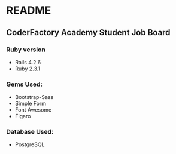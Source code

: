 # README

## CoderFactory Academy Student Job Board


### Ruby version
- Rails 4.2.6
- Ruby 2.3.1

### Gems Used:
- Bootstrap-Sass
- Simple Form
- Font Awesome
- Figaro

### Database Used:
- PostgreSQL

<!-- * Database initialization

* How to run the test suite

* Services (job queues, cache servers, search engines, etc.)

* Deployment instructions

* ...
# cfa-job-board -->
